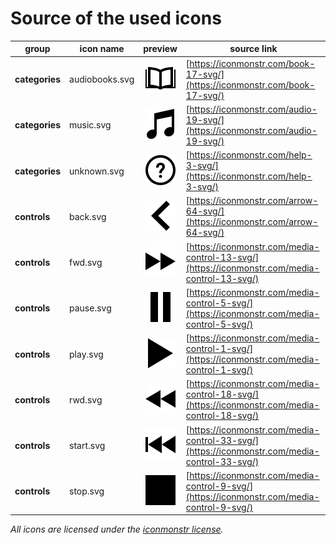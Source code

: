 # Source of the used icons

| group | icon name | preview | source link |
|-------|-----------|:-------:|-------------|
| **categories** | audiobooks.svg | ![audiobooks.svg](./audiobooks.svg) | [https://iconmonstr.com/book-17-svg/](https://iconmonstr.com/book-17-svg/) |
| **categories** | music.svg | ![music.svg](./music.svg) | [https://iconmonstr.com/audio-19-svg/](https://iconmonstr.com/audio-19-svg/) |
| **categories** | unknown.svg | ![unknown.svg](./unknown.svg) | [https://iconmonstr.com/help-3-svg/](https://iconmonstr.com/help-3-svg/) |
| **controls** | back.svg | ![back.svg](./back.svg) | [https://iconmonstr.com/arrow-64-svg/](https://iconmonstr.com/arrow-64-svg/) |
| **controls** | fwd.svg | ![fwd.svg](./fwd.svg) | [https://iconmonstr.com/media-control-13-svg/](https://iconmonstr.com/media-control-13-svg/) |
| **controls** | pause.svg | ![pause.svg](./pause.svg) | [https://iconmonstr.com/media-control-5-svg/](https://iconmonstr.com/media-control-5-svg/) |
| **controls** | play.svg | ![play.svg](./play.svg) | [https://iconmonstr.com/media-control-1-svg/](https://iconmonstr.com/media-control-1-svg/) |
| **controls** | rwd.svg | ![rwd.svg](./rwd.svg) | [https://iconmonstr.com/media-control-18-svg/](https://iconmonstr.com/media-control-18-svg/) |
| **controls** | start.svg | ![start.svg](./start.svg) | [https://iconmonstr.com/media-control-33-svg/](https://iconmonstr.com/media-control-33-svg/) |
| **controls** | stop.svg | ![stop.svg](./stop.svg) | [https://iconmonstr.com/media-control-9-svg/](https://iconmonstr.com/media-control-9-svg/) |

 _All icons are licensed under the [iconmonstr license](https://iconmonstr.com/license/)._
